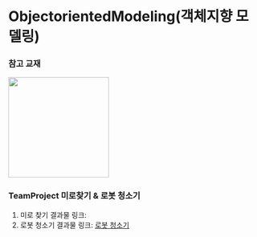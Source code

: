# ObjectorientedModeling(객체지향 모델링)

### 참고 교재
<img width="200" src="https://user-images.githubusercontent.com/38236367/97992727-70809e80-1e26-11eb-8db1-f80d95ec1d87.jpg">

### TeamProject 미로찾기 & 로봇 청소기
1. 미로 찾기 결과물 링크: 
2. 로봇 청소기 결과물 링크: [로봇 청소기](https://youtu.be/svkuf2hENKo)
